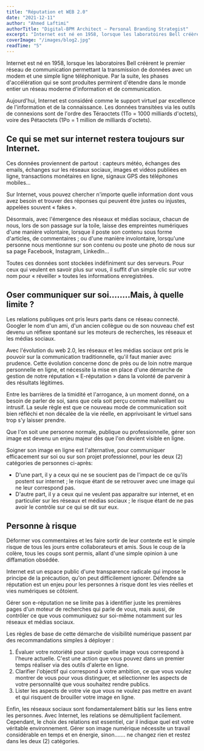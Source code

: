 ```yaml
---
title: "Réputation et WEB 2.0"
date: "2021-12-11"
author: "Ahmed Laftimi"
authorTitle: "Digital-BPM Architect – Personal Branding Strategist"
excerpt: "Internet est né en 1958, lorsque les laboratoires Bell créèrent le premier réseau de communication permettant la transmission de données avec un modem et une simple ligne téléphonique."
coverImage: "/images/blog2.jpg"
readTime: "5"
---
```


Internet est né en 1958, lorsque les laboratoires Bell créèrent le premier réseau de communication permettant la transmission de données avec un modem et une simple ligne téléphonique. Par la suite, les phases d'accélération qui se sont produites permirent d'étendre dans le monde entier un réseau moderne d'information et de communication.

Aujourd'hui, Internet est considéré comme le support virtuel par excellence de l'information et de la connaissance. Les données transitées via les outils de connexions sont de l'ordre des Téraoctets (1To = 1000 milliards d'octets), voire des Pétaoctets (1Po = 1 million de milliards d'octets).

## Ce qui se met sur internet restera toujours sur Internet.

Ces données proviennent de partout : capteurs météo, échanges des emails, échanges sur les réseaux sociaux, images et vidéos publiées en ligne, transactions monétaires en ligne, signaux GPS des téléphones mobiles…

Sur Internet, vous pouvez chercher n'importe quelle information dont vous avez besoin et trouver des réponses qui peuvent être justes ou injustes, appelées souvent « fakes ».

Désormais, avec l'émergence des réseaux et médias sociaux, chacun de nous, lors de son passage sur la toile, laisse des empreintes numériques d'une manière volontaire, lorsque il poste son contenu sous forme d'articles, de commentaires ; ou d'une manière involontaire, lorsqu'une personne nous mentionne sur son contenu ou poste une photo de nous sur sa page Facebook, Instagram, Linkedln…

Toutes ces données sont stockées indéfiniment sur des serveurs. Pour ceux qui veulent en savoir plus sur vous, il suffit d'un simple clic sur votre nom pour « réveiller » toutes les informations enregistrées.

## Oser communiquer sur soi……..Mais, à quelle limite ?

Les relations publiques ont pris leurs parts dans ce réseau connecté. Googler le nom d'un ami, d'un ancien collègue ou de son nouveau chef est devenu un réflexe spontané sur les moteurs de recherches, les réseaux et les médias sociaux.

Avec l'évolution du web 2.0, les réseaux et les médias sociaux ont pris le pouvoir sur la communication traditionnelle, qu'il faut manier avec prudence. Cette évolution concerne donc de près ou de loin notre marque personnelle en ligne, et nécessite la mise en place d'une démarche de gestion de notre réputation « E-réputation » dans la volonté de parvenir à des résultats légitimes.

Entre les barrières de la timidité et l'arrogance, à un moment donné, on a besoin de parler de soi, sans que cela soit perçu comme malveillant ou intrusif. La seule règle est que ce nouveau mode de communication soit bien réfléchi et non décalée de la vie réelle, en apprivoisant le virtuel sans trop s'y laisser prendre.

Que l'on soit une personne normale, publique ou professionnelle, gérer son image est devenu un enjeu majeur dès que l'on devient visible en ligne.

Soigner son image en ligne est l'alternative, pour communiquer efficacement sur soi ou sur son projet professionnel, pour les deux (2) catégories de personnes ci-après:
- D'une part, il y a ceux qui ne se soucient pas de l'impact de ce qu'ils postent sur internet ; le risque étant de se retrouver avec une image qui ne leur correspond pas.
- D'autre part, il y a ceux qui ne veulent pas apparaitre sur internet, et en particulier sur les réseaux et médias sociaux ; le risque étant de ne pas avoir le contrôle sur ce qui se dit sur eux.

## Personne à risque

Déformer vos commentaires et les faire sortir de leur contexte est le simple risque de tous les jours entre collaborateurs et amis. Sous le coup de la colère, tous les coups sont permis, allant d'une simple opinion à une diffamation obsédée.

Internet est un espace public d'une transparence radicale qui impose le principe de la précaution, qu'on peut difficilement ignorer. Défendre sa réputation est un enjeu pour les personnes à risque dont les vies réelles et vies numériques se côtoient.

Gérer son e-réputation ne se limite pas à identifier juste les premières pages d'un moteur de recherches qui parle de vous, mais aussi, de contrôler ce que vous communiquez sur soi-même notamment sur les réseaux et médias sociaux.

Les règles de base de cette démarche de visibilité numérique passent par des recommandations simples à déployer :

1. Évaluer votre notoriété pour savoir quelle image vous correspond à l'heure actuelle. C'est une action que vous pouvez dans un premier temps réaliser via des outils d'alerte en ligne.
2. Clarifier l'objectif qui correspond à votre ambition, ce que vous voulez montrer de vous pour vous distinguer, et sélectionner les aspects de votre personnalité que vous souhaitez rendre publics.
3. Lister les aspects de votre vie que vous ne voulez pas mettre en avant et qui risquent de brouiller votre image en ligne.

Enfin, les réseaux sociaux sont fondamentalement bâtis sur les liens entre les personnes. Avec Internet, les relations se démultiplient facilement. Cependant, le choix des relations est essentiel, car il indique quel est votre véritable environnement. Gérer son image numérique nécessite un travail considérable en temps et en énergie, sinon……. ne changez rien et restez dans les deux (2) catégories.
